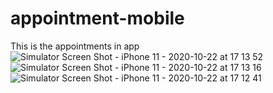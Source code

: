 # appointment-mobile
This is the appointments in app
![Simulator Screen Shot - iPhone 11 - 2020-10-22 at 17 13 52](https://user-images.githubusercontent.com/43775935/96936039-f39b0f80-148a-11eb-854c-7e0a4b7b1bf0.png)
![Simulator Screen Shot - iPhone 11 - 2020-10-22 at 17 13 16](https://user-images.githubusercontent.com/43775935/96936047-f4cc3c80-148a-11eb-8175-46a96135beee.png)
![Simulator Screen Shot - iPhone 11 - 2020-10-22 at 17 12 41](https://user-images.githubusercontent.com/43775935/96936049-f564d300-148a-11eb-8094-fd4543f8c9c7.png)
